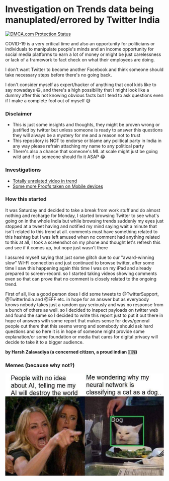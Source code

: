 # Investigation on Trends data being manuplated/errored by Twitter India

<a href="//www.dmca.com/Protection/Status.aspx?ID=44cd8cf0-e2fa-4a8e-94dc-679041f73cd2" title="DMCA.com Protection Status" class="dmca-badge"> <img src ="https://images.dmca.com/Badges/dmca_protected_sml_120m.png?ID=44cd8cf0-e2fa-4a8e-94dc-679041f73cd2"  alt="DMCA.com Protection Status" /></a>

COVID-19 is a very critical time and also an opportunity for politicians or individuals to manipulate people's minds and an income opportunity for social media platforms to earn a lot of money or might be just carelessness or lack of a framework to fact check on what their employees are doing.

I don't want Twitter to become another Facebook and think someone should take necessary steps before there's no going back.

I don't consider myself as expert/hacker of anything that cool kids like to say nowadays 😃, and there's a high possibility that I might look like a dummy after this not knowing obvious facts but I tend to ask questions even if I make a complete fool out of myself 😅

### Disclaimer

- This is just some insights and thoughts, they might be proven wrong or justified by twitter but unless someone is ready to answer this questions they will always be a mystery for me and a reason not to trust
- This repository is NOT to endorse or blame any political party in India in any way please refrain attaching my name to any political party
- There's also a chance that someone's ML at scale might just be going wild and if so someone should fix it ASAP 😂

### Investigations

- [Totally unrelated video in trend](https://github.com/harshzalavadiya/twitter-trend-manipulation/tree/master/01_payload_check_web)
- [Some more Proofs taken on Mobile devices](https://github.com/harshzalavadiya/twitter-trend-manipulation/tree/master/00_mobile-proofs)

### How this started

It was Saturday and decided to take a break from work stuff and do almost nothing and recharge for Monday, I started browsing Twitter to see what's going on in the whole India but while browsing trends suddenly my eyes just stopped at a tweet having and notified my mind saying wait a minute that isn't related to this trend at all. comments must have something related to this hashtag but I was left amused when no comment had anything related to this at all, I took a screenshot on my phone and thought let's refresh this and see if it comes up, but nope just wasn't there

I assured myself saying that just some glitch due to our "award-winning slow" WI-FI connection and just continued to browse twitter, after some time I saw this happening again this time I was on my iPad and already prepared to screen-record. so I started taking videos showing comments even so that can prove that no comment is closely related to the ongoing trend.

First of all, like a good person does I did some tweets to @TwitterSupport, @TwitterIndia and @EFF etc. in hope for an answer but as everybody knows nobody takes just a random guy seriously and was no response from a bunch of others as well. so I decided to inspect payloads on twitter web and found the same so I decided to write this report just to put it out there in hope of answers with some report that makes sense for devs/general people out there that this seems wrong and somebody should ask hard questions and so here it is in hope of someone might provide some explanation/or some foundation or media that cares for digital privacy will decide to take it to a bigger audience.

**by Harsh Zalavadiya (a concerned citizen, a proud indian 🇮🇳)**

### Memes (because why not?)

![cat showing as dog AI meme](./memes/AI.jpg)
